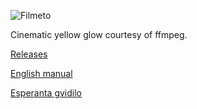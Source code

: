 ![Filmeto](./dok/filmeto.gif)

Cinematic yellow glow courtesy of ffmpeg.

[Releases](https://github.com/zvd2/wortserchilo-binaraj)

[English manual](./gŭidilo_en.md)

[Esperanta gvidilo](./gŭidilo_eo.md)
